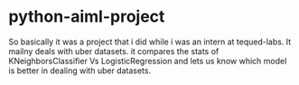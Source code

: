 # python-aiml-project

So basically it was a project that i did while i was an intern at tequed-labs.
It mailny deals with uber datasets.
it compares the stats of KNeighborsClassifier Vs LogisticRegression and lets us know which model is better in dealing with uber datasets.
